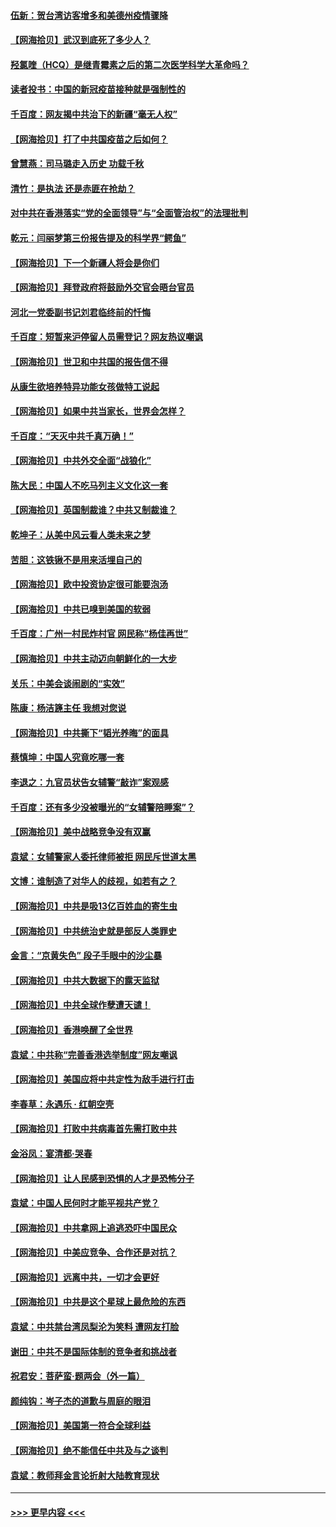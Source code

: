 #### [伍新：贺台湾访客增多和美德州疫情骤降](../pages/nsc993/n12865651.md?t=04081702) 
#### [【网海拾贝】武汉到底死了多少人？](../pages/nsc993/n12863707.md?t=04081702) 
#### [羟氯喹（HCQ）是继青霉素之后的第二次医学科学大革命吗？](../pages/nsc993/n12638564.md?t=04081702) 
#### [读者投书：中国的新冠疫苗接种就是强制性的](../pages/nsc993/n12859932.md?t=04081702) 
#### [千百度：网友揭中共治下的新疆“毫无人权”](../pages/nsc993/n12858385.md?t=04081702) 
#### [【网海拾贝】打了中共国疫苗之后如何？](../pages/nsc993/n12857866.md?t=04081702) 
#### [曾慧燕：司马璐走入历史 功载千秋](../pages/nsc993/n12856996.md?t=04081702) 
#### [清竹：是执法 还是赤匪在抢劫？](../pages/nsc993/n12856952.md?t=04081702) 
#### [对中共在香港落实“党的全面领导”与“全面管治权”的法理批判](../pages/nsc993/n12856929.md?t=04081702) 
#### [乾元：闫丽梦第三份报告提及的科学界“鳄鱼”](../pages/nsc993/n12855985.md?t=04081702) 
#### [【网海拾贝】下一个新疆人将会是你们](../pages/nsc993/n12855864.md?t=04081702) 
#### [【网海拾贝】拜登政府将鼓励外交官会晤台官员](../pages/nsc993/n12853615.md?t=04081702) 
#### [河北一党委副书记刘君临终前的忏悔](../pages/nsc993/n12849420.md?t=04081702) 
#### [千百度：短暂来沪停留人员需登记？网友热议嘲讽](../pages/nsc993/n12853497.md?t=04081702) 
#### [【网海拾贝】世卫和中共国的报告信不得](../pages/nsc993/n12850902.md?t=04081702) 
#### [从康生欲培养特异功能女孩做特工说起](../pages/nsc993/n12849289.md?t=04081702) 
#### [【网海拾贝】如果中共当家长，世界会怎样？](../pages/nsc993/n12848436.md?t=04081702) 
#### [千百度：“天灭中共千真万确！”](../pages/nsc993/n12845659.md?t=04081702) 
#### [【网海拾贝】中共外交全面“战狼化”](../pages/nsc993/n12845607.md?t=04081702) 
#### [陈大民：中国人不吃马列主义文化这一套](../pages/nsc993/n12842496.md?t=04081702) 
#### [【网海拾贝】英国制裁谁？中共又制裁谁？](../pages/nsc993/n12840909.md?t=04081702) 
#### [乾坤子：从美中风云看人类未来之梦](../pages/nsc993/n12840590.md?t=04081702) 
#### [苦胆：这铁锹不是用来活埋自己的](../pages/nsc993/n12839512.md?t=04081702) 
#### [【网海拾贝】欧中投资协定很可能要泡汤](../pages/nsc993/n12835122.md?t=04081702) 
#### [【网海拾贝】中共已嗅到美国的软弱](../pages/nsc993/n12832411.md?t=04081702) 
#### [千百度：广州一村民炸村官 网民称“杨佳再世”](../pages/nsc993/n12832380.md?t=04081702) 
#### [【网海拾贝】中共主动迈向朝鲜化的一大步](../pages/nsc993/n12829887.md?t=04081702) 
#### [关乐：中美会谈闹剧的“实效”](../pages/nsc993/n12826698.md?t=04081702) 
#### [陈康：杨洁篪主任  我想对您说](../pages/nsc993/n12826609.md?t=04081702) 
#### [【网海拾贝】中共撕下“韬光养晦”的面具](../pages/nsc993/n12826459.md?t=04081702) 
#### [蔡慎坤：中国人究竟吃哪一套](../pages/nsc993/n12826010.md?t=04081702) 
#### [李退之：九官员状告女辅警“敲诈”案观感](../pages/nsc993/n12823984.md?t=04081702) 
#### [千百度：还有多少没被曝光的“女辅警陪睡案”？](../pages/nsc993/n12822136.md?t=04081702) 
#### [【网海拾贝】美中战略竞争没有双赢](../pages/nsc993/n12822105.md?t=04081702) 
#### [袁斌：女辅警家人委托律师被拒 网民斥世道太黑](../pages/nsc993/n12822004.md?t=04081702) 
#### [文博：谁制造了对华人的歧视，如若有之？](../pages/nsc993/n12821635.md?t=04081702) 
#### [【网海拾贝】中共是吸13亿百姓血的寄生虫](../pages/nsc993/n12819191.md?t=04081702) 
#### [【网海拾贝】中共统治史就是部反人类罪史](../pages/nsc993/n12816738.md?t=04081702) 
#### [金言：“京黄失色” 段子手眼中的沙尘暴](../pages/nsc993/n12815700.md?t=04081702) 
#### [【网海拾贝】中共大数据下的露天监狱](../pages/nsc993/n12811075.md?t=04081702) 
#### [【网海拾贝】中共全球作孽遭天谴！](../pages/nsc993/n12810258.md?t=04081702) 
#### [【网海拾贝】香港唤醒了全世界](../pages/nsc993/n12809100.md?t=04081702) 
#### [袁斌：中共称“完善香港选举制度”网友嘲讽](../pages/nsc993/n12808994.md?t=04081702) 
#### [【网海拾贝】美国应将中共定性为敌手进行打击](../pages/nsc993/n12806870.md?t=04081702) 
#### [李春草：永遇乐 · 红朝空壳](../pages/nsc993/n12805365.md?t=04081702) 
#### [【网海拾贝】打败中共病毒首先需打败中共](../pages/nsc993/n12803930.md?t=04081702) 
#### [金浴凤：宴清都‧哭春](../pages/nsc993/n12801601.md?t=04081702) 
#### [【网海拾贝】让人民感到恐惧的人才是恐怖分子](../pages/nsc993/n12799347.md?t=04081702) 
#### [袁斌：中国人民何时才能平视共产党？](../pages/nsc993/n12799306.md?t=04081702) 
#### [【网海拾贝】中共拿网上追逃恐吓中国民众](../pages/nsc993/n12796905.md?t=04081702) 
#### [【网海拾贝】中美应竞争、合作还是对抗？](../pages/nsc993/n12794675.md?t=04081702) 
#### [【网海拾贝】远离中共，一切才会更好](../pages/nsc993/n12793572.md?t=04081702) 
#### [【网海拾贝】中共是这个星球上最危险的东西](../pages/nsc993/n12791400.md?t=04081702) 
#### [袁斌：中共禁台湾凤梨沦为笑料 遭网友打脸](../pages/nsc993/n12791335.md?t=04081702) 
#### [谢田：中共不是国际体制的竞争者和挑战者](../pages/nsc993/n12791212.md?t=04081702) 
#### [祝君安：菩萨蛮·题两会（外一篇）](../pages/nsc993/n12786801.md?t=04081702) 
#### [颜纯钩：岑子杰的道歉与周庭的眼泪](../pages/nsc993/n12786775.md?t=04081702) 
#### [【网海拾贝】美国第一符合全球利益](../pages/nsc993/n12786666.md?t=04081702) 
#### [【网海拾贝】绝不能信任中共及与之谈判](../pages/nsc993/n12784266.md?t=04081702) 
#### [袁斌：教师拜金言论折射大陆教育现状](../pages/nsc993/n12783868.md?t=04081702) 

----
#### [ >>> 更早内容 <<< ](../indexes/nsc993-earlier.md)
